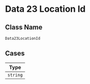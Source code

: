 
# Data 23 Location Id

## Class Name

`Data23LocationId`

## Cases

| Type |
|  --- |
| `string` |

